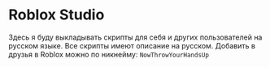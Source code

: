 # Roblox Studio
Здесь я буду выкладывать скрипты для себя и других пользователей на русском языке.
Все скрипты имеют описание на русском.
Добавить в друзья в Roblox можно по никнейму: `NowThrowYourHandsUp`



